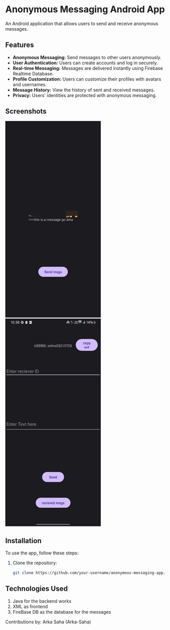 # Anonymous Messaging Android App

An Android application that allows users to send and receive anonymous messages.

## Features

- **Anonymous Messaging:** Send messages to other users anonymously.
- **User Authentication:** Users can create accounts and log in securely.
- **Real-time Messaging:** Messages are delivered instantly using Firebase Realtime Database.
- **Profile Customization:** Users can customize their profiles with avatars and usernames.
- **Message History:** View the history of sent and received messages.
- **Privacy:** Users' identities are protected with anonymous messaging.

## Screenshots

<img src="/screenshots/Screenshot_20240724_230803_AnonymMsg.jpg" alt="Screenshot 2" width="300">      <img src="/screenshots/Screenshot_20240724_223850_AnonymMsg.jpg" alt="Screenshot 2" width="300">


## Installation

To use the app, follow these steps:

1. Clone the repository:
   ```bash
   git clone https://github.com/your-username/anonymous-messaging-app.git

## Technologies Used 

1. Java for the backend works
2. XML as frontend
3. FireBase DB as the database for the messages

Contributions by: Arka Saha (Arka-Saha)
